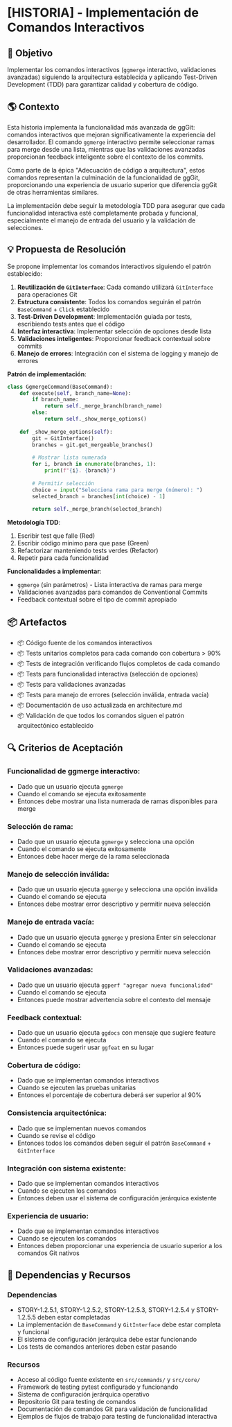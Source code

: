 # [HISTORIA] - Implementación de Comandos Interactivos

## 🎯 Objetivo

Implementar los comandos interactivos (`ggmerge` interactivo, validaciones avanzadas) siguiendo la arquitectura establecida y aplicando Test-Driven Development (TDD) para garantizar calidad y cobertura de código.

## 🌎 Contexto

Esta historia implementa la funcionalidad más avanzada de ggGit: comandos interactivos que mejoran significativamente la experiencia del desarrollador. El comando `ggmerge` interactivo permite seleccionar ramas para merge desde una lista, mientras que las validaciones avanzadas proporcionan feedback inteligente sobre el contexto de los commits.

Como parte de la épica "Adecuación de código a arquitectura", estos comandos representan la culminación de la funcionalidad de ggGit, proporcionando una experiencia de usuario superior que diferencia ggGit de otras herramientas similares.

La implementación debe seguir la metodología TDD para asegurar que cada funcionalidad interactiva esté completamente probada y funcional, especialmente el manejo de entrada del usuario y la validación de selecciones.

## 💡 Propuesta de Resolución

Se propone implementar los comandos interactivos siguiendo el patrón establecido:

1. **Reutilización de `GitInterface`**: Cada comando utilizará `GitInterface` para operaciones Git
2. **Estructura consistente**: Todos los comandos seguirán el patrón `BaseCommand` + `Click` establecido
3. **Test-Driven Development**: Implementación guiada por tests, escribiendo tests antes que el código
4. **Interfaz interactiva**: Implementar selección de opciones desde lista
5. **Validaciones inteligentes**: Proporcionar feedback contextual sobre commits
6. **Manejo de errores**: Integración con el sistema de logging y manejo de errores

**Patrón de implementación**:
```python
class GgmergeCommand(BaseCommand):
    def execute(self, branch_name=None):
        if branch_name:
            return self._merge_branch(branch_name)
        else:
            return self._show_merge_options()
    
    def _show_merge_options(self):
        git = GitInterface()
        branches = git.get_mergeable_branches()
        
        # Mostrar lista numerada
        for i, branch in enumerate(branches, 1):
            print(f"{i}. {branch}")
        
        # Permitir selección
        choice = input("Selecciona rama para merge (número): ")
        selected_branch = branches[int(choice) - 1]
        
        return self._merge_branch(selected_branch)
```

**Metodología TDD**:
1. Escribir test que falle (Red)
2. Escribir código mínimo para que pase (Green)
3. Refactorizar manteniendo tests verdes (Refactor)
4. Repetir para cada funcionalidad

**Funcionalidades a implementar**:
- `ggmerge` (sin parámetros) - Lista interactiva de ramas para merge
- Validaciones avanzadas para comandos de Conventional Commits
- Feedback contextual sobre el tipo de commit apropiado

## 📦 Artefactos

- 📦 Código fuente de los comandos interactivos
- 📦 Tests unitarios completos para cada comando con cobertura > 90%
- 📦 Tests de integración verificando flujos completos de cada comando
- 📦 Tests para funcionalidad interactiva (selección de opciones)
- 📦 Tests para validaciones avanzadas
- 📦 Tests para manejo de errores (selección inválida, entrada vacía)
- 📦 Documentación de uso actualizada en architecture.md
- 📦 Validación de que todos los comandos siguen el patrón arquitectónico establecido

## 🔍 Criterios de Aceptación

### Funcionalidad de ggmerge interactivo:
- Dado que un usuario ejecuta `ggmerge`
- Cuando el comando se ejecuta exitosamente
- Entonces debe mostrar una lista numerada de ramas disponibles para merge

### Selección de rama:
- Dado que un usuario ejecuta `ggmerge` y selecciona una opción
- Cuando el comando se ejecuta exitosamente
- Entonces debe hacer merge de la rama seleccionada

### Manejo de selección inválida:
- Dado que un usuario ejecuta `ggmerge` y selecciona una opción inválida
- Cuando el comando se ejecuta
- Entonces debe mostrar error descriptivo y permitir nueva selección

### Manejo de entrada vacía:
- Dado que un usuario ejecuta `ggmerge` y presiona Enter sin seleccionar
- Cuando el comando se ejecuta
- Entonces debe mostrar error descriptivo y permitir nueva selección

### Validaciones avanzadas:
- Dado que un usuario ejecuta `ggperf "agregar nueva funcionalidad"`
- Cuando el comando se ejecuta
- Entonces puede mostrar advertencia sobre el contexto del mensaje

### Feedback contextual:
- Dado que un usuario ejecuta `ggdocs` con mensaje que sugiere feature
- Cuando el comando se ejecuta
- Entonces puede sugerir usar `ggfeat` en su lugar

### Cobertura de código:
- Dado que se implementan comandos interactivos
- Cuando se ejecuten las pruebas unitarias
- Entonces el porcentaje de cobertura deberá ser superior al 90%

### Consistencia arquitectónica:
- Dado que se implementan nuevos comandos
- Cuando se revise el código
- Entonces todos los comandos deben seguir el patrón `BaseCommand` + `GitInterface`

### Integración con sistema existente:
- Dado que se implementan comandos interactivos
- Cuando se ejecuten los comandos
- Entonces deben usar el sistema de configuración jerárquica existente

### Experiencia de usuario:
- Dado que se implementan comandos interactivos
- Cuando se ejecuten los comandos
- Entonces deben proporcionar una experiencia de usuario superior a los comandos Git nativos

## 🔗 Dependencias y Recursos

### Dependencias

- STORY-1.2.5.1, STORY-1.2.5.2, STORY-1.2.5.3, STORY-1.2.5.4 y STORY-1.2.5.5 deben estar completadas
- La implementación de `BaseCommand` y `GitInterface` debe estar completa y funcional
- El sistema de configuración jerárquica debe estar funcionando
- Los tests de comandos anteriores deben estar pasando

### Recursos

- Acceso al código fuente existente en `src/commands/` y `src/core/`
- Framework de testing pytest configurado y funcionando
- Sistema de configuración jerárquica operativo
- Repositorio Git para testing de comandos
- Documentación de comandos Git para validación de funcionalidad
- Ejemplos de flujos de trabajo para testing de funcionalidad interactiva
